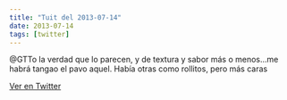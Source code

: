```yaml
---
title: "Tuit del 2013-07-14"
date: 2013-07-14
tags: [twitter]
---
```


@GTTo la verdad que lo parecen, y de textura y sabor más o menos…me habrá tangao el pavo aquel. Había otras como rollitos, pero más caras



[Ver en Twitter](https://twitter.com/i/web/status/356503260548435968)

